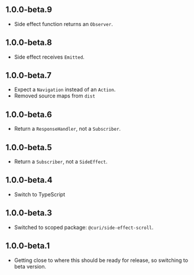 ## 1.0.0-beta.9

* Side effect function returns an `Observer`.

## 1.0.0-beta.8

* Side effect receives `Emitted`.

## 1.0.0-beta.7

* Expect a `Navigation` instead of an `Action`.
* Removed source maps from `dist`

## 1.0.0-beta.6

* Return a `ResponseHandler`, not a `Subscriber`.

## 1.0.0-beta.5

* Return a `Subscriber`, not a `SideEffect`.

## 1.0.0-beta.4

* Switch to TypeScript

## 1.0.0-beta.3

* Switched to scoped package: `@curi/side-effect-scroll`.

## 1.0.0-beta.1

* Getting close to where this should be ready for release, so switching to beta version.
